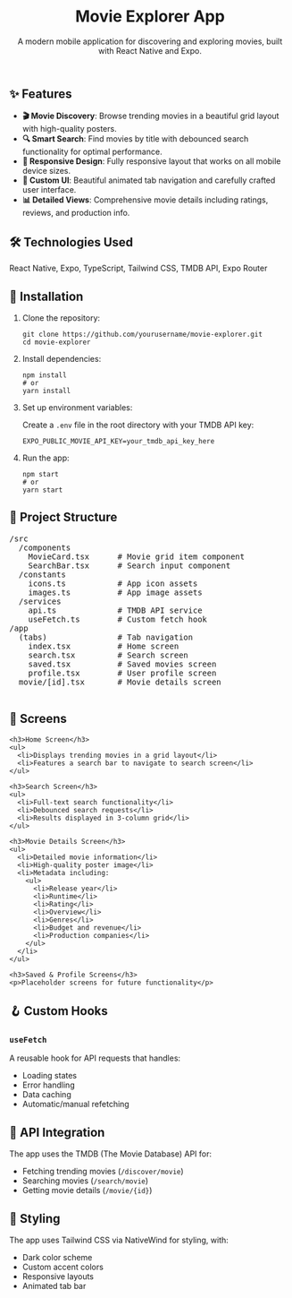 <!DOCTYPE html>
<html lang="en">
<head>
  <meta charset="UTF-8" />
  <meta name="viewport" content="width=device-width, initial-scale=1.0" />
  <title>Movie Explorer App</title>
</head>
<body>
  <header>
    <h1>Movie Explorer App</h1>
    <p>A modern mobile application for discovering and exploring movies, built with React Native and Expo.</p>
  </header>

  <section>
    <h2>✨ Features</h2>
    <ul>
      <li><strong>🎬 Movie Discovery</strong>: Browse trending movies in a beautiful grid layout with high-quality posters.</li>
      <li><strong>🔍 Smart Search</strong>: Find movies by title with debounced search functionality for optimal performance.</li>
      <li><strong>📱 Responsive Design</strong>: Fully responsive layout that works on all mobile device sizes.</li>
      <li><strong>🎨 Custom UI</strong>: Beautiful animated tab navigation and carefully crafted user interface.</li>
      <li><strong>📊 Detailed Views</strong>: Comprehensive movie details including ratings, reviews, and production info.</li>
    </ul>
  </section>

  <section>
    <h2>🛠 Technologies Used</h2>
    <p>React Native, Expo, TypeScript, Tailwind CSS, TMDB API, Expo Router</p>
  </section>

  <section>
    <h2>🚀 Installation</h2>
    <ol>
      <li>Clone the repository:
        <pre><code>git clone https://github.com/yourusername/movie-explorer.git
cd movie-explorer</code></pre>
      </li>
      <li>Install dependencies:
        <pre><code>npm install
# or
yarn install</code></pre>
      </li>
      <li>Set up environment variables:
        <p>Create a <code>.env</code> file in the root directory with your TMDB API key:</p>
        <pre><code>EXPO_PUBLIC_MOVIE_API_KEY=your_tmdb_api_key_here</code></pre>
      </li>
      <li>Run the app:
        <pre><code>npm start
# or
yarn start</code></pre>
      </li>
    </ol>
  </section>

  <section>
    <h2>📂 Project Structure</h2>
    <pre>
/src
  /components
    MovieCard.tsx      # Movie grid item component
    SearchBar.tsx      # Search input component
  /constants
    icons.ts           # App icon assets
    images.ts          # App image assets
  /services
    api.ts             # TMDB API service
    useFetch.ts        # Custom fetch hook
/app
  (tabs)               # Tab navigation
    index.tsx          # Home screen
    search.tsx         # Search screen
    saved.tsx          # Saved movies screen
    profile.tsx        # User profile screen
  movie/[id].tsx       # Movie details screen
    </pre>
  </section>

  <section>
    <h2>📱 Screens</h2>

    <h3>Home Screen</h3>
    <ul>
      <li>Displays trending movies in a grid layout</li>
      <li>Features a search bar to navigate to search screen</li>
    </ul>

    <h3>Search Screen</h3>
    <ul>
      <li>Full-text search functionality</li>
      <li>Debounced search requests</li>
      <li>Results displayed in 3-column grid</li>
    </ul>

    <h3>Movie Details Screen</h3>
    <ul>
      <li>Detailed movie information</li>
      <li>High-quality poster image</li>
      <li>Metadata including:
        <ul>
          <li>Release year</li>
          <li>Runtime</li>
          <li>Rating</li>
          <li>Overview</li>
          <li>Genres</li>
          <li>Budget and revenue</li>
          <li>Production companies</li>
        </ul>
      </li>
    </ul>

    <h3>Saved & Profile Screens</h3>
    <p>Placeholder screens for future functionality</p>
  </section>

  <section>
    <h2>🪝 Custom Hooks</h2>
    <h3><code>useFetch</code></h3>
    <p>A reusable hook for API requests that handles:</p>
    <ul>
      <li>Loading states</li>
      <li>Error handling</li>
      <li>Data caching</li>
      <li>Automatic/manual refetching</li>
    </ul>
  </section>

  <section>
    <h2>🔌 API Integration</h2>
    <p>The app uses the TMDB (The Movie Database) API for:</p>
    <ul>
      <li>Fetching trending movies (<code>/discover/movie</code>)</li>
      <li>Searching movies (<code>/search/movie</code>)</li>
      <li>Getting movie details (<code>/movie/{id}</code>)</li>
    </ul>
  </section>

  <section>
    <h2>🎨 Styling</h2>
    <p>The app uses Tailwind CSS via NativeWind for styling, with:</p>
    <ul>
      <li>Dark color scheme</li>
      <li>Custom accent colors</li>
      <li>Responsive layouts</li>
      <li>Animated tab bar</li>
    </ul>
  </section>
</body>
</html>
